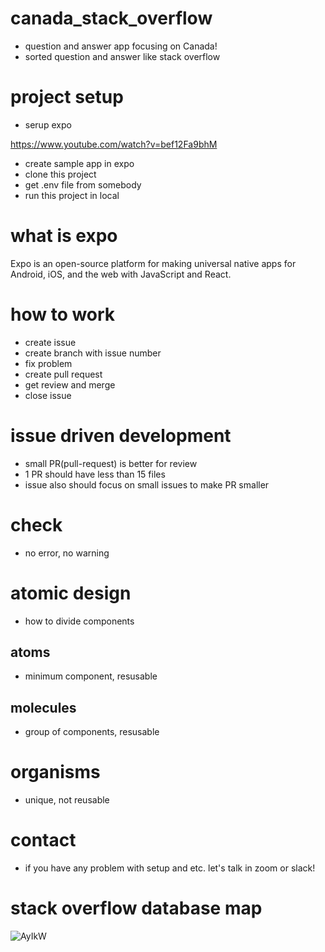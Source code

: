 # canada_stack_overflow
- question and answer app focusing on Canada!
- sorted question and answer like stack overflow

# project setup
- serup expo

https://www.youtube.com/watch?v=bef12Fa9bhM

- create sample app in expo
- clone this project
- get .env file from somebody
- run this project in local

# what is expo
Expo is an open-source platform for making universal native apps for Android, iOS, and the web with JavaScript and React.

# how to work
- create issue
- create branch with issue number
- fix problem
- create pull request
- get review and merge
- close issue

# issue driven development
- small PR(pull-request) is better for review
- 1 PR should have less than 15 files
- issue also should focus on small issues to make PR smaller

# check
- no error, no warning

# atomic design
- how to divide components
## atoms
- minimum component, resusable

## molecules
- group of components, resusable

# organisms
- unique, not reusable

# contact
- if you have any problem with setup and etc. let's talk in zoom or slack!

# stack overflow database map
![AyIkW](https://user-images.githubusercontent.com/38809138/154817469-31749fb1-8919-48aa-a7e9-124f257f6e05.png)
